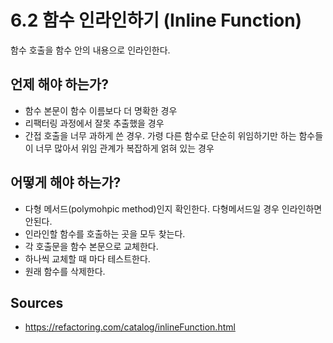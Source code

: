 # 6.2 함수 인라인하기 (Inline Function)

함수 호출을 함수 안의 내용으로 인라인한다.

## 언제 해야 하는가?

* 함수 본문이 함수 이름보다 더 명확한 경우
* 리팩터링 과정에서 잘못 추출했을 경우
* 간접 호출을 너무 과하게 쓴 경우. 가령 다른 함수로 단순히 위임하기만 하는 함수들이 너무 많아서 위임 관계가 복잡하게 얽혀 있는 경우

## 어떻게 해야 하는가?

* 다형 메서드(polymohpic method)인지 확인한다. 다형메서드일 경우 인라인하면 안된다.
* 인라인할 함수를 호출하는 곳을 모두 찾는다.
* 각 호출문을 함수 본문으로 교체한다.
* 하나씩 교체할 때 마다 테스트한다.
* 원래 함수를 삭제한다.

## Sources

* https://refactoring.com/catalog/inlineFunction.html
